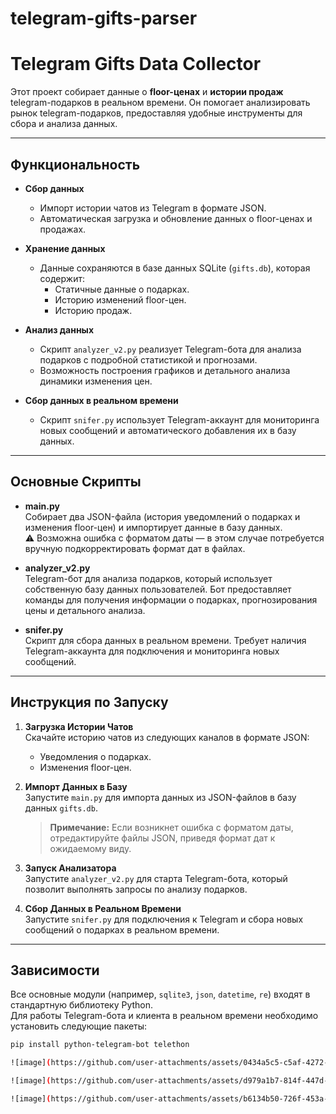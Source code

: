 # telegram-gifts-parser
# Telegram Gifts Data Collector

Этот проект собирает данные о **floor-ценах** и **истории продаж** telegram-подарков в реальном времени. Он помогает анализировать рынок telegram-подарков, предоставляя удобные инструменты для сбора и анализа данных.

---

## Функциональность

- **Сбор данных**
  - Импорт истории чатов из Telegram в формате JSON.
  - Автоматическая загрузка и обновление данных о floor-ценах и продажах.

- **Хранение данных**
  - Данные сохраняются в базе данных SQLite (`gifts.db`), которая содержит:
    - Статичные данные о подарках.
    - Историю изменений floor-цен.
    - Историю продаж.

- **Анализ данных**
  - Скрипт `analyzer_v2.py` реализует Telegram-бота для анализа подарков с подробной статистикой и прогнозами.
  - Возможность построения графиков и детального анализа динамики изменения цен.

- **Сбор данных в реальном времени**
  - Скрипт `snifer.py` использует Telegram-аккаунт для мониторинга новых сообщений и автоматического добавления их в базу данных.

---

## Основные Скрипты

- **main.py**  
  Собирает два JSON-файла (история уведомлений о подарках и изменения floor-цен) и импортирует данные в базу данных.  
  ⚠️ Возможна ошибка с форматом даты — в этом случае потребуется вручную подкорректировать формат дат в файлах.

- **analyzer_v2.py**  
  Telegram-бот для анализа подарков, который использует собственную базу данных пользователей. Бот предоставляет команды для получения информации о подарках, прогнозирования цены и детального анализа.

- **snifer.py**  
  Скрипт для сбора данных в реальном времени. Требует наличия Telegram-аккаунта для подключения и мониторинга новых сообщений.

---

## Инструкция по Запуску

1. **Загрузка Истории Чатов**  
   Скачайте историю чатов из следующих каналов в формате JSON:
   - Уведомления о подарках.
   - Изменения floor-цен.

2. **Импорт Данных в Базу**  
   Запустите `main.py` для импорта данных из JSON-файлов в базу данных `gifts.db`.  
   > **Примечание:** Если возникнет ошибка с форматом даты, отредактируйте файлы JSON, приведя формат дат к ожидаемому виду.

3. **Запуск Анализатора**  
   Запустите `analyzer_v2.py` для старта Telegram-бота, который позволит выполнять запросы по анализу подарков.

4. **Сбор Данных в Реальном Времени**  
   Запустите `snifer.py` для подключения к Telegram и сбора новых сообщений о подарках в реальном времени.

---

## Зависимости

Все основные модули (например, `sqlite3`, `json`, `datetime`, `re`) входят в стандартную библиотеку Python.  
Для работы Telegram-бота и клиента в реальном времени необходимо установить следующие пакеты:

```bash
pip install python-telegram-bot telethon

![image](https://github.com/user-attachments/assets/0434a5c5-c5af-4272-afe6-85fb6e37e2e0)

![image](https://github.com/user-attachments/assets/d979a1b7-814f-447d-80b4-162a6c2e5a5b)

![image](https://github.com/user-attachments/assets/b6134b50-726f-453a-9897-995951e13842)
